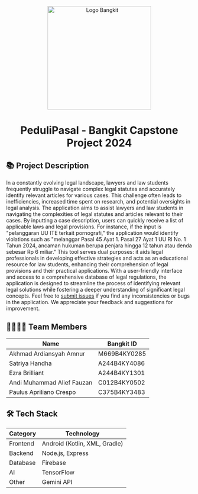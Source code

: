 <div align="center">
  <img src="https://github.com/aliefauzan/Bangkit-Project-PeduliPasal/blob/main/logo.svg" alt="Logo Bangkit" width="280px" />
  <h1>PeduliPasal - Bangkit Capstone Project 2024</h1>
</div>

## 📚 Project Description
  In a constantly evolving legal landscape, lawyers and law students frequently struggle to navigate complex legal statutes and accurately identify relevant articles for various cases. This challenge often leads to inefficiencies, increased time spent on research, and potential oversights in legal analysis.
  The application aims to assist lawyers and law students in navigating the complexities of legal statutes and articles relevant to their cases. By inputting a case description, users can quickly receive a list of applicable laws and legal provisions. For instance, if the input is "pelanggaran UU ITE terkait pornografi," the application would identify violations such as "melanggar Pasal 45 Ayat 1. Pasal 27 Ayat 1 UU RI No. 1 Tahun 2024, ancaman hukuman berupa penjara hingga 12 tahun atau denda sebesar Rp 6 miliar." This tool serves dual purposes: it aids legal professionals in developing effective strategies and acts as an educational resource for law students, enhancing their comprehension of legal provisions and their practical applications. With a user-friendly interface and access to a comprehensive database of legal regulations, the application is designed to streamline the process of identifying relevant legal solutions while fostering a deeper understanding of significant legal concepts. Feel free to [submit issues](https://github.com/aliefauzan/Bangkit-Project-PeduliPasal/issues/new) if you find any inconsistencies or bugs in the application. We appreciate your feedback and suggestions for improvement.

## 🤝🧑🏻‍💻 Team Members
| Name               | Bangkit ID    | 
|--------------------|---------------|
| Akhmad Ardiansyah Amnur    | M669B4KY0285  |
| Satriya Handha             | A244B4KY4086  |
| Ezra Brilliant             | A244B4KY1301  |
| Andi Muhammad Alief Fauzan | C012B4KY0502  |
| Paulus Apriliano Crespo    | C375B4KY3483  |

## 🛠️ Tech Stack
| Category | Technology |
|----------|------------|
| Frontend | Android (Kotlin, XML, Gradle)    |
| Backend  | Node.js, Express     |
| Database | Firebase     |
| AI       | TensorFlow |
| Other   | Gemini API |

